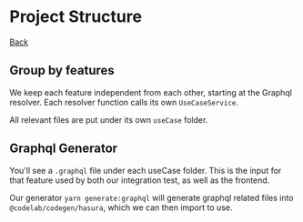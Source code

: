 # Project Structure

[Back](../../README.md)

## Group by features

We keep each feature independent from each other, starting at the Graphql resolver. Each resolver function calls its own `UseCaseService`.

All relevant files are put under its own `useCase` folder.

## Graphql Generator

You'll see a `.graphql` file under each useCase folder. This is the input for that feature used by both our integration test, as well as the frontend.

Our generator `yarn generate:graphql` will generate graphql related files into `@codelab/codegen/hasura`, which we can then import to use.

<!-- ## User Interface

A left most `navigation-tab` breaks down project into top level components.

View

- Page
  - Page List
    - Page Update
    - Page Delete
- Component
  - Component List
- Tree
  - Tree View

Model

- Data
  - Endpoint List
    - Endpoint Map/Reduce

Controller

- Data Binding
  - Bindings List
    - Bindings Details -->
